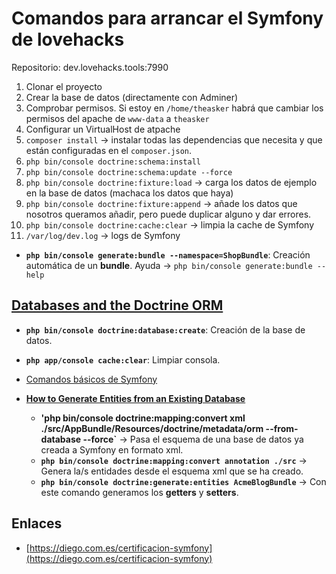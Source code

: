 # Comandos para arrancar el Symfony de lovehacks

Repositorio: dev.lovehacks.tools:7990


  1. Clonar el proyecto
  2. Crear la base de datos (directamente con Adminer)
  3. Comprobar permisos. Si estoy en `/home/theasker` habrá que cambiar los permisos del apache de `www-data` a `theasker`
  4. Configurar un VirtualHost de atpache
  5. `composer install` -> instalar todas las dependencias que necesita y que están configuradas en el `composer.json`.
  6. `php bin/console doctrine:schema:install`
  7. `php bin/console doctrine:schema:update --force`
  8. `php bin/console doctrine:fixture:load` -> carga los datos de ejemplo en la base de datos (machaca los datos que haya)
  9. `php bin/console doctrine:fixture:append` -> añade los datos que nosotros queramos añadir, pero puede duplicar alguno y dar errores.
  10. `php bin/console doctrine:cache:clear` -> limpia la cache de Symfony
  11. `/var/log/dev.log` -> logs de Symfony
   
  * **`php bin/console generate:bundle --namespace=ShopBundle`**: Creación automática de un **bundle**. Ayuda -> `php bin/console generate:bundle --help`
  


## [Databases and the Doctrine ORM](https://symfony.com/doc/current/doctrine.html)

  * **`php bin/console doctrine:database:create`**: Creación de la base de datos.
  * **`php app/console cache:clear`**: Limpiar consola.
  * [Comandos básicos de Symfony](http://ignaciofarre.com/blog/comandos-basicos-para-empezar-con-symfony3/)

  * **[How to Generate Entities from an Existing Database](http://symfony.com/doc/current/doctrine/reverse_engineering.html)**
	  * **'php bin/console doctrine:mapping:convert xml ./src/AppBundle/Resources/doctrine/metadata/orm --from-database --force`** -> Pasa el esquema de una base de datos ya creada a Symfony en formato xml.
	  * **`php bin/console doctrine:mapping:convert annotation ./src`** -> Genera la/s entidades desde el esquema xml que se ha creado.
	  * **`php bin/console doctrine:generate:entities AcmeBlogBundle`** -> Con este comando generamos los **getters** y **setters**.


## Enlaces

 * [https://diego.com.es/certificacion-symfony](https://diego.com.es/certificacion-symfony)